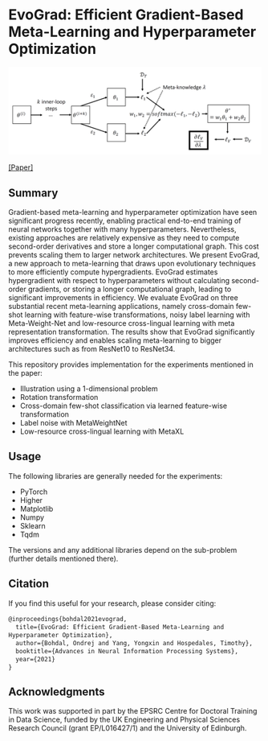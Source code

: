 # EvoGrad: Efficient Gradient-Based Meta-Learning and Hyperparameter Optimization

<p align="center"><img src='resources/EvoGradDiagram.png' width=600></p>

[[Paper]](https://arxiv.org/abs/2106.10575)

## Summary
Gradient-based meta-learning and hyperparameter optimization have seen significant progress recently, enabling practical end-to-end training of neural networks together with many hyperparameters. Nevertheless, existing approaches are relatively expensive as they need to compute second-order derivatives and store a longer computational graph. This cost prevents scaling them to larger network architectures. We present EvoGrad, a new approach to meta-learning that draws upon evolutionary techniques to more efficiently compute hypergradients. EvoGrad estimates hypergradient with respect to hyperparameters without calculating second-order gradients, or storing a longer computational graph, leading to significant improvements in  efficiency. We evaluate EvoGrad on three substantial recent meta-learning applications, namely cross-domain few-shot learning with feature-wise transformations, noisy label learning with Meta-Weight-Net and low-resource cross-lingual learning with meta representation transformation. The results show that EvoGrad significantly improves efficiency and enables scaling meta-learning to bigger architectures such as from ResNet10 to ResNet34.

This repository provides implementation for the experiments mentioned in the paper:
* Illustration using a 1-dimensional problem
* Rotation transformation
* Cross-domain few-shot classification via learned feature-wise transformation
* Label noise with MetaWeightNet
* Low-resource cross-lingual learning with MetaXL

## Usage
The following libraries are generally needed for the experiments:
* PyTorch
* Higher
* Matplotlib
* Numpy
* Sklearn
* Tqdm

The versions and any additional libraries depend on the sub-problem (further details mentioned there).

## Citation

If you find this useful for your research, please consider citing:
 ```
 @inproceedings{bohdal2021evograd,
   title={EvoGrad: Efficient Gradient-Based Meta-Learning and Hyperparameter Optimization},
   author={Bohdal, Ondrej and Yang, Yongxin and Hospedales, Timothy},
   booktitle={Advances in Neural Information Processing Systems},
   year={2021}
}
 ```

## Acknowledgments

This work was supported in part by the EPSRC Centre for Doctoral Training in Data Science, funded by the UK Engineering and Physical Sciences Research Council (grant EP/L016427/1) and the University of Edinburgh.